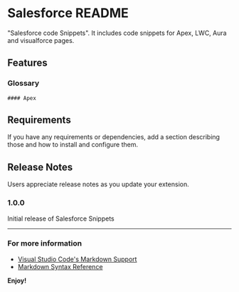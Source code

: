 # Salesforce README

"Salesforce code Snippets". It includes code snippets for Apex, LWC, Aura and visualforce pages.

## Features

### Glossary
    #### Apex
    

## Requirements

If you have any requirements or dependencies, add a section describing those and how to install and configure them.

## Release Notes

Users appreciate release notes as you update your extension.

### 1.0.0

Initial release of Salesforce Snippets

-----------------------------------------------------------------------------------------------------------

### For more information

* [Visual Studio Code's Markdown Support](http://code.visualstudio.com/docs/languages/markdown)
* [Markdown Syntax Reference](https://help.github.com/articles/markdown-basics/)

**Enjoy!**
